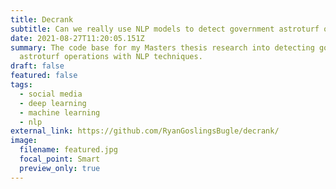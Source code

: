 ```yaml
---
title: Decrank
subtitle: Can we really use NLP models to detect government astroturf on social media?
date: 2021-08-27T11:20:05.151Z
summary: The code base for my Masters thesis research into detecting government
  astroturf operations with NLP techniques.
draft: false
featured: false
tags:
  - social media
  - deep learning
  - machine learning
  - nlp
external_link: https://github.com/RyanGoslingsBugle/decrank/
image:
  filename: featured.jpg
  focal_point: Smart
  preview_only: true
---
```

